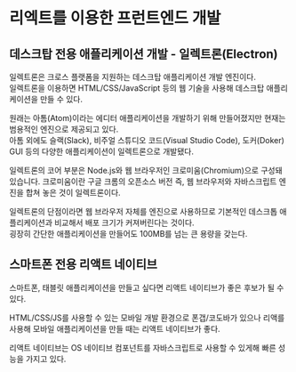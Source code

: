 # 리엑트를 이용한 프런트엔드 개발

## 데스크탑 전용 애플리케이션 개발 - 일렉트론(Electron)

일렉트론은 크로스 플랫폼을 지원하는 데스크탑 애플리케이션 개발 엔진이다.  
일렉트론을 이용하면 HTML/CSS/JavaScript 등의 웹 기술을 사용해 데스크탑 애플리케이션을 만들 수 있다.  

원래는 아톰(Atom)이라는 에디터 애플리케이션을 개발하기 위해 만들어졌지만 현재는 범용적인 엔진으로 제공되고 있다.  
아톰 외에도 슬랙(Slack), 비주얼 스튜디오 코드(Visual Studio Code), 도커(Doker) GUI 등의 다양한 애플리케이션이 일렉트론으로 개발됐다. 

일렉트론의 코어 부분은 Node.js와 웹 브라우저인 크로미움(Chromium)으로 구성돼 있습니다.
크로미움이란 구글 크롬의 오픈소스 버전 즉, 웹 브라우저와 자바스크립트 엔진을 합쳐 놓은 것이 일렉트론이다.

일렉트론의 단점이라면 웹 브라우저 자체를 엔진으로 사용하므로 기본적인 데스크톱 애플리케이션과 비교해서 배포 크기가 커져버린다는 것이다.  
굉장히 간단한 애플리케이션을 만들어도 100MB를 넘는 큰 용량을 갖는다.

## 스마트폰 전용 리액트 네이티브

스마트폰, 태블릿 애플리케이션을 만들고 싶다면 리액트 네이티브가 좋은 후보가 될 수 있다.  

HTML/CSS/JS를 사용할 수 있는 모바일 개발 환경으로 폰갭/코도바가 있으나 리액를 사용해 모바일 애플리케이션을 만들 때는 리액트 네이티브가 좋다.  

리액트 네이티브는 OS 네이티브 컴포넌트를 자바스크립트로 사용할 수 있게해 빠른 성능을 가지고 있다.